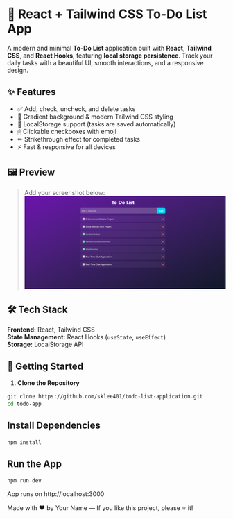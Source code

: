 # 📝 React + Tailwind CSS To-Do List App

A modern and minimal **To-Do List** application built with **React**, **Tailwind CSS**, and **React Hooks**, featuring **local storage persistence**. Track your daily tasks with a beautiful UI, smooth interactions, and a responsive design.

## ✨ Features
- ✅ Add, check, uncheck, and delete tasks
- 🎨 Gradient background & modern Tailwind CSS styling
- 💾 LocalStorage support (tasks are saved automatically)
- 🖱 Clickable checkboxes with emoji
- ✏ Strikethrough effect for completed tasks
- ⚡ Fast & responsive for all devices

## 🖼 Preview
> Add your screenshot below:
![App Screenshot](screenshot.png)

## 🛠 Tech Stack
**Frontend:** React, Tailwind CSS  
**State Management:** React Hooks (`useState`, `useEffect`)  
**Storage:** LocalStorage API

## 🚀 Getting Started
1. **Clone the Repository**

```bash
git clone https://github.com/sklee401/todo-list-application.git
cd todo-app
```
## Install Dependencies

```bash
npm install
```
## Run the App
```bash
npm run dev
```
App runs on http://localhost:3000

Made with ❤️ by Your Name — If you like this project, please ⭐ it!
